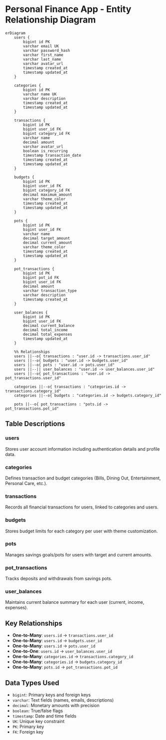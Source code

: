 # Personal Finance App - Entity Relationship Diagram

```mermaid
erDiagram
    users {
        bigint id PK
        varchar email UK
        varchar password_hash
        varchar first_name
        varchar last_name
        varchar avatar_url
        timestamp created_at
        timestamp updated_at
    }

    categories {
        bigint id PK
        varchar name UK
        varchar description
        timestamp created_at
        timestamp updated_at
    }

    transactions {
        bigint id PK
        bigint user_id FK
        bigint category_id FK
        varchar name
        decimal amount
        varchar avatar_url
        boolean is_recurring
        timestamp transaction_date
        timestamp created_at
        timestamp updated_at
    }

    budgets {
        bigint id PK
        bigint user_id FK
        bigint category_id FK
        decimal maximum_amount
        varchar theme_color
        timestamp created_at
        timestamp updated_at
    }

    pots {
        bigint id PK
        bigint user_id FK
        varchar name
        decimal target_amount
        decimal current_amount
        varchar theme_color
        timestamp created_at
        timestamp updated_at
    }

    pot_transactions {
        bigint id PK
        bigint pot_id FK
        bigint user_id FK
        decimal amount
        varchar transaction_type
        varchar description
        timestamp created_at
    }

    user_balances {
        bigint id PK
        bigint user_id FK
        decimal current_balance
        decimal total_income
        decimal total_expenses
        timestamp updated_at
    }

    %% Relationships
    users ||--o{ transactions : "user.id -> transactions.user_id"
    users ||--o{ budgets : "user.id -> budgets.user_id"
    users ||--o{ pots : "user.id -> pots.user_id"
    users ||--|| user_balances : "user.id -> user_balances.user_id"
    users ||--o{ pot_transactions : "user.id -> pot_transactions.user_id"
    
    categories ||--o{ transactions : "categories.id -> transactions.category_id"
    categories ||--o{ budgets : "categories.id -> budgets.category_id"
    
    pots ||--o{ pot_transactions : "pots.id -> pot_transactions.pot_id"
```

## Table Descriptions

### users
Stores user account information including authentication details and profile data.

### categories
Defines transaction and budget categories (Bills, Dining Out, Entertainment, Personal Care, etc.).

### transactions
Records all financial transactions for users, linked to categories and users.

### budgets
Stores budget limits for each category per user with theme customization.

### pots
Manages savings goals/pots for users with target and current amounts.

### pot_transactions
Tracks deposits and withdrawals from savings pots.

### user_balances
Maintains current balance summary for each user (current, income, expenses).

## Key Relationships

- **One-to-Many**: `users.id` → `transactions.user_id`
- **One-to-Many**: `users.id` → `budgets.user_id`
- **One-to-Many**: `users.id` → `pots.user_id`
- **One-to-One**: `users.id` → `user_balances.user_id`
- **One-to-Many**: `categories.id` → `transactions.category_id`
- **One-to-Many**: `categories.id` → `budgets.category_id`
- **One-to-Many**: `pots.id` → `pot_transactions.pot_id`

## Data Types Used

- `bigint`: Primary keys and foreign keys
- `varchar`: Text fields (names, emails, descriptions)
- `decimal`: Monetary amounts with precision
- `boolean`: True/false flags
- `timestamp`: Date and time fields
- `UK`: Unique key constraint
- `PK`: Primary key
- `FK`: Foreign key